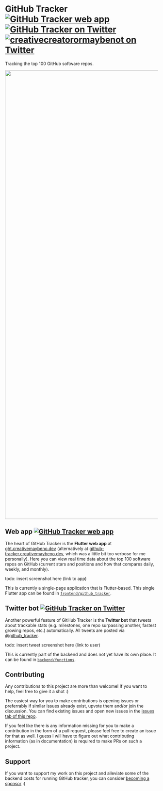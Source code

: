 # GitHub Tracker [![GitHub Tracker web app][github tracker web app shield]][github tracker web app] [![GitHub Tracker on Twitter][github tracker twitter shield]][github tracker twitter] [![creativecreatorormaybenot on Twitter][creativemaybeno twitter shield]][creativemaybeno twitter]

Tracking the top 100 GitHub software repos.

<img width="1480" src="https://user-images.githubusercontent.com/19204050/139599401-b32e26a5-2e83-46e1-bf8f-d953a05e78ee.png">

## Web app [![GitHub Tracker web app][github tracker web app shield]][github tracker web app]

The heart of GitHub Tracker is the **Flutter web app** at
[ght.creativemaybeno.dev][github tracker web app] (alternatively at
[github-tracker.creativemaybeno.dev][github tracker web app alternative domain],
which was a little bit too verbose for me personally). Here you can view real
time data about the top 100 software repos on GitHub (current stars and
positions and how that compares daily, weekly, and monthly).

todo: insert screenshot here (link to app)

This is currently a single-page application that is Flutter-based. This single
Flutter app can be found in
[`frontend/github_tracker`][tree frontend github tracker].

## Twitter bot [![GitHub Tracker on Twitter][github tracker twitter shield]][github tracker twitter]

Another powerful feature of GitHub Tracker is the **Twitter bot** that tweets
about trackable stats (e.g. milestones, one repo surpassing another, fastest
growing repos, etc.) automatically. All tweets are posted via
[@github_tracker][github tracker twitter].

todo: insert tweet screenshot here (link to user)

This is currently part of the backend and does not yet have its own place. It
can be found in [`backend/functions`][tree backend functions].

## Contributing

Any contributions to this project are more than welcome! If you want to help,
feel free to give it a shot :)

The easiest way for you to make contributions is opening issues or preferrably
if similar issues already exist, upvote them and/or join the discussion. You
can find existing issues and open new issues in the
[issues tab of this repo][github tracker issues].

If you feel like there is any information missing for you to make a contribution
in the form of a pull request, please feel free to create an issue for that as
well. I guess I will have to figure out what contributing information
(as in documentation) is required to make PRs on such a project.

## Support

If you want to support my work on this project and alleviate some of the backend costs for running
GitHub tracker, you can consider [becoming a sponsor][github sponsors] :)

[github tracker web app]: https://ght.creativemaybeno.dev
[github tracker web app alternative domain]: https://github-tracker.creativemaybeno.dev
[github tracker web app shield]: https://img.shields.io/badge/web-app-yellow
[github tracker twitter]: https://twitter.com/github_tracker
[github tracker twitter shield]: https://img.shields.io/twitter/follow/github_tracker?label=GitHub%20Tracker&style=social
[creativemaybeno twitter]: https://twitter.com/creativemaybeno
[creativemaybeno twitter shield]: https://img.shields.io/twitter/follow/creativemaybeno?label=me&style=social
[github tracker issues]: https://github.com/creativecreatorormaybenot/github-tracker/issues
[tree frontend github tracker]: https://github.com/creativecreatorormaybenot/github-tracker/tree/main/frontend/github_tracker
[tree backend functions]: https://github.com/creativecreatorormaybenot/github-tracker/tree/main/backend/functions
[github sponsors]: https://github.com/sponsors/creativecreatorormaybenot
